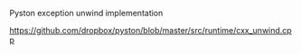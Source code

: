 Pyston exception unwind implementation

https://github.com/dropbox/pyston/blob/master/src/runtime/cxx_unwind.cpp
